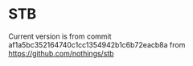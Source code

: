 # STB

Current version is from commit af1a5bc352164740c1cc1354942b1c6b72eacb8a
from https://github.com/nothings/stb
